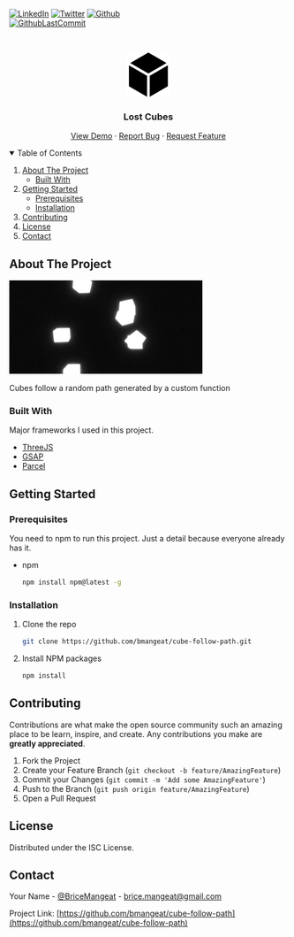 <!--
*** Thanks for checking out the Best-README-Template. If you have a suggestion
*** that would make this better, please fork the repo and create a pull request
*** or simply open an issue with the tag "enhancement".
*** Thanks again! Now go create something AMAZING! :D
-->



<!-- PROJECT SHIELDS -->
<!--
*** I'm using markdown "reference style" links for readability.
*** Reference links are enclosed in brackets [ ] instead of parentheses ( ).
*** See the bottom of this document for the declaration of the reference variables
*** for contributors-url, forks-url, etc. This is an optional, concise syntax you may use.
*** https://www.markdownguide.org/basic-syntax/#reference-style-links
-->




[![LinkedIn][linkedin-shield]][linkedin-url]
[![Twitter][twitter-shield]][twitter-url]
[![Github][github-shield]][github-url]
<br />
[![GithubLastCommit][last-commit-shield]][last-commit-url]



<!-- PROJECT LOGO -->
<br />
<p align="center">
  <a href="https://github.com/bmangeat/cube-follow-path">
    <img src=".github/img/logo.png" alt="Logo" width="80" height="80">
  </a>

<h3 align="center">Lost Cubes</h3>

  <p align="center">
    <a href="https://bmangeat.github.io/cube-follow-path/">View Demo</a>
    ·
    <a href="https://github.com/bmangeat/cube-follow-path/issues">Report Bug</a>
    ·
    <a href="https://github.com/bmangeat/cube-follow-path/issues">Request Feature</a>
  </p>



<!-- TABLE OF CONTENTS -->
<details open="open">
  <summary>Table of Contents</summary>
  <ol>
    <li>
      <a href="#about-the-project">About The Project</a>
      <ul>
        <li><a href="#built-with">Built With</a></li>
      </ul>
    </li>
    <li>
      <a href="#getting-started">Getting Started</a>
      <ul>
        <li><a href="#prerequisites">Prerequisites</a></li>
        <li><a href="#installation">Installation</a></li>
      </ul>
    </li>
    <li><a href="#contributing">Contributing</a></li>
    <li><a href="#license">License</a></li>
    <li><a href="#contact">Contact</a></li>
  </ol>
</details>



<!-- ABOUT THE PROJECT -->
## About The Project

<p>
    <img src=".github/img/screenshot.png" alt="Screenshot" width="350" height="169">
</p>

Cubes follow a random path generated by a custom function

### Built With

Major frameworks I used in this project.
* [ThreeJS](https://threejs.org/)
* [GSAP](https://greensock.com/gsap/)
* [Parcel](https://parceljs.org/)



<!-- GETTING STARTED -->
## Getting Started


### Prerequisites

You need to npm to run this project. Just a detail because everyone already has it.
* npm
  ```sh
  npm install npm@latest -g
  ```

### Installation

1. Clone the repo
   ```sh
   git clone https://github.com/bmangeat/cube-follow-path.git
   ```
3. Install NPM packages
   ```sh
   npm install
   ```


<!-- CONTRIBUTING -->
## Contributing

Contributions are what make the open source community such an amazing place to be learn, inspire, and create. Any contributions you make are **greatly appreciated**.

1. Fork the Project
2. Create your Feature Branch (`git checkout -b feature/AmazingFeature`)
3. Commit your Changes (`git commit -m 'Add some AmazingFeature'`)
4. Push to the Branch (`git push origin feature/AmazingFeature`)
5. Open a Pull Request



<!-- LICENSE -->
## License

Distributed under the ISC License.



<!-- CONTACT -->
## Contact

Your Name - [@BriceMangeat](https://twitter.com/BriceMangeat) - brice.mangeat@gmail.com

Project Link: [https://github.com/bmangeat/cube-follow-path](https://github.com/bmangeat/cube-follow-path)




<!-- MARKDOWN LINKS & IMAGES -->
<!-- https://www.markdownguide.org/basic-syntax/#reference-style-links -->

[linkedin-shield]: https://img.shields.io/badge/-LinkedIn-black.svg?style=for-the-badge&logo=linkedin&colorB=555
[linkedin-url]: https://www.linkedin.com/in/brice-mangeat-web-student/
[twitter-shield]: https://img.shields.io/twitter/follow/BriceMangeat?color=blue&label=Twitter&logo=Twitter&logoColor=white&style=for-the-badge
[twitter-url]: https://twitter.com/BriceMangeat
[github-shield]: https://img.shields.io/github/followers/bmangeat?color=lightgrey&label=Github&logo=github&style=for-the-badge
[github-url]: https://github.com/bmangeat
[last-commit-shield]: https://img.shields.io/github/last-commit/bmangeat/cube-follow-path?color=yellow&style=for-the-badge
[last-commit-url]: https://github.com/bmangeat/cube-follow-path/commits
